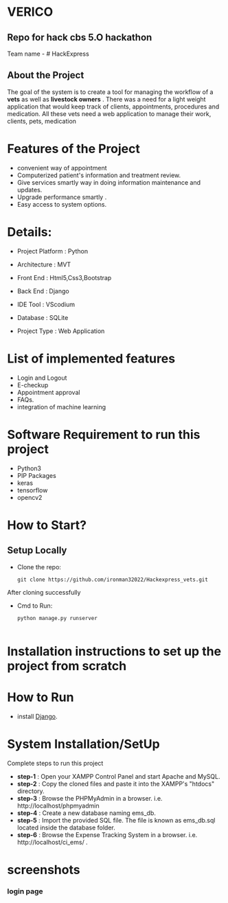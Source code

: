 # VERICO

## Repo for hack cbs 5.O hackathon

Team name - # HackExpress

## About the Project 
The goal of the system is to create a tool for managing the workflow of a **vets** as well as **livestock owners** . There was a need for a light weight application that would keep track of clients, appointments, procedures and medication. All these vets need a web application to manage their work, clients, pets, medication

# Features of the Project
- convenient way of appointment  
- Computerized patient's information and treatment review. 
- Give services smartly way in doing information maintenance and updates. 
- Upgrade performance smartly .
- Easy access to system options.

# Details:
- Project Platform	: Python
- Architecture  :  MVT

- Front End :	 Html5,Css3,Bootstrap
- Back End	: Django
- IDE Tool	: VScodium
- Database	: SQLite
- Project Type	: Web Application

# List of implemented features
- Login and Logout
- E-checkup
- Appointment approval
- FAQs.
- integration of machine learning 

# Software Requirement to run this project
- Python3
- PIP Packages
- keras
- tensorflow
- opencv2

# How to Start?

## Setup Locally

- Clone the repo: 
    ```
    git clone https://github.com/ironman32022/Hackexpress_vets.git
     ```
    
After cloning successfully

- Cmd to Run: 
    ```
    python manage.py runserver


 # Installation instructions to set up the project from scratch   
    
 # How to Run 
 - install [Django](https://www.djangoproject.com/download/).
 
# System Installation/SetUp
Complete steps to run this  project
- **step-1** : Open your XAMPP Control Panel and start Apache and MySQL.
- **step-2** : Copy the cloned files  and paste it into the XAMPP's "htdocs" directory.
- **step-3** : Browse the PHPMyAdmin in a browser. i.e. http://localhost/phpmyadmin
- **step-4** : Create a new database naming ems_db.
- **step-5** : Import the provided SQL file. The file is known as ems_db.sql located inside the database folder.
- **step-6** : Browse the Expense Tracking System in a browser. i.e. http://localhost/ci_ems/ .






# screenshots

### login page

<img src="" >



